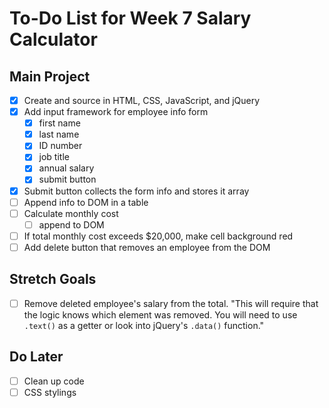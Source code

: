 # To-Do List for Week 7 Salary Calculator

## Main Project

- [x] Create and source in HTML, CSS, JavaScript, and jQuery
- [x] Add input framework for employee info form
  - [x] first name
  - [x] last name
  - [x] ID number
  - [x] job title
  - [x] annual salary
  - [x] submit button
- [x] Submit button collects the form info and stores it array
- [ ] Append info to DOM in a table
- [ ] Calculate monthly cost
  - [ ] append to DOM
- [ ] If total monthly cost exceeds $20,000, make cell background red
- [ ] Add delete button that removes an employee from the DOM

## Stretch Goals

- [ ] Remove deleted employee's salary from the total. "This will require that the logic knows which element was removed. You will need to use `.text()` as a getter or look into jQuery's `.data()` function."

## Do Later

- [ ] Clean up code
- [ ] CSS stylings
